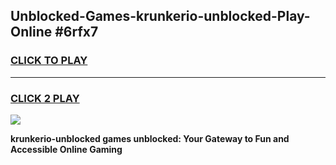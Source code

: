 
## Unblocked-Games-krunkerio-unblocked-Play-Online #6rfx7
<h3>
<a href="https://news.freeplayer.one?title=krunkerio-unblocked&ref=3">CLICK TO PLAY</a></h3>
<hr>

<h3>
<a href="https://news.freeplayer.one?title=krunkerio-unblocked&ref=3">CLICK 2 PLAY</a>
  
</h3>

<a href="https://news.freeplayer.one?title=krunkerio-unblocked&ref=3"><img src="https://clearcache.store/games.png"></a>


**krunkerio-unblocked games unblocked: Your Gateway to Fun and Accessible Online Gaming**
